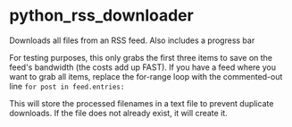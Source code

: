 # python_rss_downloader
Downloads all files from an RSS feed.  Also includes a progress bar

For testing purposes, this only grabs the first three items to save on the feed's bandwidth (the costs add up FAST).  If you have a feed where you want to grab all items, replace the for-range loop with the commented-out line `for post in feed.entries:`

This will store the processed filenames in a text file to prevent duplicate downloads.  If the file does not already exist, it will create it.